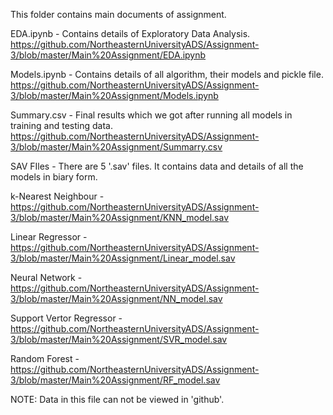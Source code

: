 This folder contains main documents of assignment.

EDA.ipynb - Contains details of Exploratory Data Analysis.
https://github.com/NortheasternUniversityADS/Assignment-3/blob/master/Main%20Assignment/EDA.ipynb

Models.ipynb - Contains details of all algorithm, their models and pickle file.
https://github.com/NortheasternUniversityADS/Assignment-3/blob/master/Main%20Assignment/Models.ipynb

Summary.csv - Final results which we got after running all models in training and testing data.
https://github.com/NortheasternUniversityADS/Assignment-3/blob/master/Main%20Assignment/Summarry.csv

SAV FIles - There are 5 '.sav' files. It contains data and details of all the models in biary form.

k-Nearest Neighbour - https://github.com/NortheasternUniversityADS/Assignment-3/blob/master/Main%20Assignment/KNN_model.sav

Linear Regressor - https://github.com/NortheasternUniversityADS/Assignment-3/blob/master/Main%20Assignment/Linear_model.sav

Neural Network - https://github.com/NortheasternUniversityADS/Assignment-3/blob/master/Main%20Assignment/NN_model.sav

Support Vertor Regressor - https://github.com/NortheasternUniversityADS/Assignment-3/blob/master/Main%20Assignment/SVR_model.sav

Random Forest - https://github.com/NortheasternUniversityADS/Assignment-3/blob/master/Main%20Assignment/RF_model.sav

NOTE: Data in this file can not be viewed in 'github'. 
